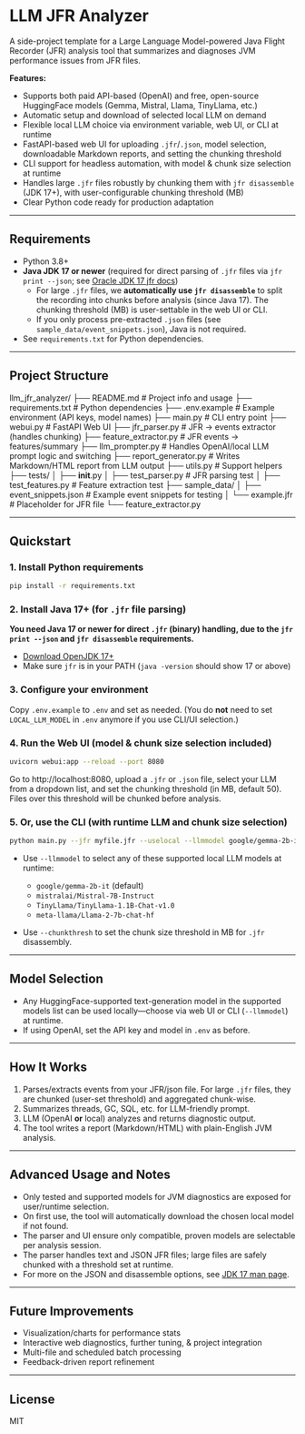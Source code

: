 # LLM JFR Analyzer

A side-project template for a Large Language Model-powered Java Flight Recorder (JFR) analysis tool that summarizes and diagnoses JVM performance issues from JFR files. 

**Features:**
- Supports both paid API-based (OpenAI) and free, open-source HuggingFace models (Gemma, Mistral, Llama, TinyLlama, etc.)
- Automatic setup and download of selected local LLM on demand
- Flexible local LLM choice via environment variable, web UI, or CLI at runtime
- FastAPI-based web UI for uploading `.jfr`/`.json`, model selection, downloadable Markdown reports, and setting the chunking threshold
- CLI support for headless automation, with model & chunk size selection at runtime
- Handles large `.jfr` files robustly by chunking them with `jfr disassemble` (JDK 17+), with user-configurable chunking threshold (MB)
- Clear Python code ready for production adaptation

---

## Requirements

- Python 3.8+
- **Java JDK 17 or newer** (required for direct parsing of `.jfr` files via `jfr print --json`; see [Oracle JDK 17 jfr docs](https://docs.oracle.com/en/java/javase/17/docs/specs/man/jfr.html))
    - For large `.jfr` files, we **automatically use `jfr disassemble`** to split the recording into chunks before analysis (since Java 17). The chunking threshold (MB) is user-settable in the web UI or CLI.
    - If you only process pre-extracted `.json` files (see `sample_data/event_snippets.json`), Java is not required.
- See `requirements.txt` for Python dependencies.

---

## Project Structure

llm_jfr_analyzer/
├── README.md                      # Project info and usage
├── requirements.txt               # Python dependencies
├── .env.example                   # Example environment (API keys, model names)
├── main.py                        # CLI entry point
├── webui.py                       # FastAPI Web UI
├── jfr_parser.py                  # JFR → events extractor (handles chunking)
├── feature_extractor.py           # JFR events → features/summary
├── llm_prompter.py                # Handles OpenAI/local LLM prompt logic and switching
├── report_generator.py            # Writes Markdown/HTML report from LLM output
├── utils.py                       # Support helpers
├── tests/
│   ├── __init__.py
│   ├── test_parser.py             # JFR parsing test
│   ├── test_features.py           # Feature extraction test
├── sample_data/
│   ├── event_snippets.json        # Example event snippets for testing
│   └── example.jfr                # Placeholder for JFR file
└── feature_extractor.py

---

## Quickstart

### 1. Install Python requirements

```bash
pip install -r requirements.txt
```
### 2. Install Java 17+ (for `.jfr` file parsing)

**You need Java 17 or newer for direct `.jfr` (binary) handling, due to the `jfr print --json` and `jfr disassemble` requirements.**
- [Download OpenJDK 17+](https://jdk.java.net/17/)
- Make sure `jfr` is in your PATH (`java -version` should show 17 or above)

### 3. Configure your environment

Copy `.env.example` to `.env` and set as needed. (You do **not** need to set `LOCAL_LLM_MODEL` in `.env` anymore if you use CLI/UI selection.)

### 4. Run the Web UI (model & chunk size selection included)

```bash
uvicorn webui:app --reload --port 8080
```
Go to http://localhost:8080, upload a `.jfr` or `.json` file, select your LLM from a dropdown list, and set the chunking threshold (in MB, default 50). Files over this threshold will be chunked before analysis.

### 5. Or, use the CLI (with runtime LLM and chunk size selection)

```bash
python main.py --jfr myfile.jfr --uselocal --llmmodel google/gemma-2b-it --chunkthresh 50
```
- Use `--llmmodel` to select any of these supported local LLM models at runtime:
  - `google/gemma-2b-it` (default)
  - `mistralai/Mistral-7B-Instruct`
  - `TinyLlama/TinyLlama-1.1B-Chat-v1.0`
  - `meta-llama/Llama-2-7b-chat-hf`

- Use `--chunkthresh` to set the chunk size threshold in MB for `.jfr` disassembly.

---

## Model Selection

- Any HuggingFace-supported text-generation model in the supported models list can be used locally—choose via web UI or CLI (`--llmmodel`) at runtime.
- If using OpenAI, set the API key and model in `.env` as before.

---

## How It Works

1. Parses/extracts events from your JFR/json file. For large `.jfr` files, they are chunked (user-set threshold) and aggregated chunk-wise.
2. Summarizes threads, GC, SQL, etc. for LLM-friendly prompt.
3. LLM (OpenAI **or** local) analyzes and returns diagnostic output.
4. The tool writes a report (Markdown/HTML) with plain-English JVM analysis.

---

## Advanced Usage and Notes

- Only tested and supported models for JVM diagnostics are exposed for user/runtime selection.
- On first use, the tool will automatically download the chosen local model if not found.
- The parser and UI ensure only compatible, proven models are selectable per analysis session.
- The parser handles text and JSON JFR files; large files are safely chunked with a threshold set at runtime.
- For more on the JSON and disassemble options, see [JDK 17 man page](https://docs.oracle.com/en/java/javase/17/docs/specs/man/jfr.html).

---

## Future Improvements

- Visualization/charts for performance stats
- Interactive web diagnostics, further tuning, & project integration
- Multi-file and scheduled batch processing
- Feedback-driven report refinement

---

## License

MIT
